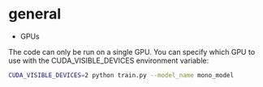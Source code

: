 # general

- GPUs

The code can only be run on a single GPU. You can specify which GPU to use with the CUDA_VISIBLE_DEVICES environment variable:
```bash
CUDA_VISIBLE_DEVICES=2 python train.py --model_name mono_model
```